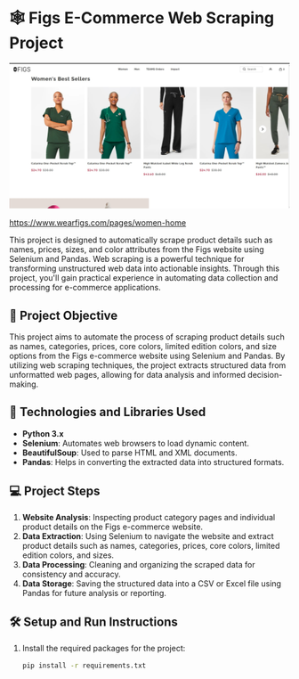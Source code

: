 # 🕸️ Figs E-Commerce Web Scraping Project

![Figs Screenshot](https://github.com/Fatma-Nur-Azman/Web-Scraping/blob/main/E-commerce_figs.com/figs.jpeg)

https://www.wearfigs.com/pages/women-home

This project is designed to automatically scrape product details such as names, prices, sizes, and color attributes from the Figs website using Selenium and Pandas. Web scraping is a powerful technique for transforming unstructured web data into actionable insights. Through this project, you'll gain practical experience in automating data collection and processing for e-commerce applications.

## 🚀 Project Objective
This project aims to automate the process of scraping product details such as names, categories, prices, core colors, limited edition colors, and size options from the Figs e-commerce website using Selenium and Pandas. By utilizing web scraping techniques, the project extracts structured data from unformatted web pages, allowing for data analysis and informed decision-making.

## 🔧 Technologies and Libraries Used
- **Python 3.x**
- **Selenium**: Automates web browsers to load dynamic content.
- **BeautifulSoup**: Used to parse HTML and XML documents.
- **Pandas**: Helps in converting the extracted data into structured formats.

## 💻 Project Steps
1. **Website Analysis**:  Inspecting product category pages and individual product details on the Figs e-commerce website.
2. **Data Extraction**:  Using Selenium to navigate the website and extract product details such as names, categories, prices, core colors, limited edition colors, and sizes.
3. **Data Processing**: Cleaning and organizing the scraped data for consistency and accuracy.
4. **Data Storage**: Saving the structured data into a CSV or Excel file using Pandas for future analysis or reporting.

## 🛠 Setup and Run Instructions
1. Install the required packages for the project:
   ```bash
   pip install -r requirements.txt
